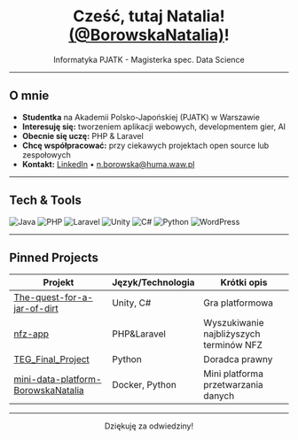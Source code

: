 <!-- HEADER -->
<h1 align="center">Cześć, tutaj Natalia! <br/><a href="https://github.com/BorowskaNatalia">(@BorowskaNatalia)</a>!</h1>
<p align="center">
  Informatyka PJATK - Magisterka spec. Data Science
</p>

<!-- BADGES -->

---

##  O mnie
-  **Studentka** na Akademii Polsko-Japońskiej (PJATK) w Warszawie  
-  **Interesuję się:** tworzeniem aplikacji webowych, developmentem gier, AI  
-  **Obecnie się uczę:** PHP & Laravel 
-  **Chcę współpracować:** przy ciekawych projektach open source lub zespołowych  
-  **Kontakt:** [LinkedIn](https://www.linkedin.com/in/borowskanatalia) • n.borowska@huma.waw.pl

---

## Tech & Tools

<p>
  <!-- Backend / Frameworks -->
  <img alt="Java" src="https://img.shields.io/badge/-Java-007396?style=flat&logo=java&logoColor=white" />
  <img alt="PHP" src="https://img.shields.io/badge/-PHP-777BB4?style=flat&logo=php&logoColor=white" />
  <img alt="Laravel" src="https://img.shields.io/badge/-Laravel-FF2D20?style=flat&logo=laravel&logoColor=white" />

  <!-- Game Dev -->
  <img alt="Unity" src="https://img.shields.io/badge/-Unity-000000?style=flat&logo=unity&logoColor=white" />
  <img alt="C#" src="https://img.shields.io/badge/-C%23-239120?style=flat&logo=c-sharp&logoColor=white" />

  <!-- Scripting / Data -->
  <img alt="Python" src="https://img.shields.io/badge/-Python-3776AB?style=flat&logo=python&logoColor=white" />

  <!-- CMS -->
  <img alt="WordPress" src="https://img.shields.io/badge/-WordPress-21759B?style=flat&logo=wordpress&logoColor=white" />
</p>


---

##  Pinned Projects

| Projekt | Język/Technologia | Krótki opis |
|--------|--------------------|-------------|
| [The-quest-for-a-jar-of-dirt](https://github.com/BorowskaNatalia/The-quest-for-a-jar-of-dirt) | Unity, C# | Gra platformowa |
| [nfz-app](https://github.com/BorowskaNatalia/nfz-app) | PHP&Laravel | Wyszukiwanie najbliżyszych terminów NFZ |
| [TEG_Final_Project](https://github.com/mikolajsadownik/TEG_Final_Project) | Python | Doradca prawny |
| [mini-data-platform-BorowskaNatalia](https://github.com/pjwstkbd25/mini-data-platform-BorowskaNatalia) | Docker, Python | Mini platforma przetwarzania danych |

---

<p align="center">
  Dziękuję za odwiedziny! <br/>
</p>
